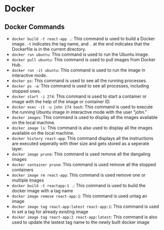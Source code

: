 # Docker

## Docker Commands

* `docker build -t react-app .`: This command is used to build a Docker image. `-t` indicates the tag name, and `.` at the end indicates that the Dockerfile is in the current directory.
* `docker run ubuntu`: This command is used to run the Ubuntu image.
* `docker pull ubuntu`: This command is used to pull images from Docker Hub.
* `docker run -it ubuntu`: This command is used to run the image in interactive mode.
* `docker ps`: This command is used to see all the running processes.
* `docker ps -a`: This command is used to see all processes, including stopped ones.
* `docker start -i 274`: This command is used to start a container or image with the help of the image or container ID.
* `docker exec -it -u john 274 bash`: This command is used to execute the running Ubuntu image in interactive mode with the user "john."
* `docker images`: This command is used to display all the images available on the local machine.
* `docker image ls`: This command is also used to display all the images available on the local machine.
* `docker history react-app`: This command displays all the instructions are executed seperatly with thier size and gets stored as a seperate layer.
* `docker image prune`: This command is used remove all the dangaling images
* `docker container prune`: This command is used remove all the stopped containers
* `docker image rm react-app`: This command is used remove one or multiple images
* `docker build -t reactapp:1 .`: This command is used to build the docker image with a tag name
* `docker image remove react-app:1`: This command is used untag an image
* `docker image tag react-app:latest react-app:1`: This command is used to set a tag for already existing image
* `docker image tag react-app:2 react-app:latest`: This command is also used to update the lastest tag name to the newly built docker image